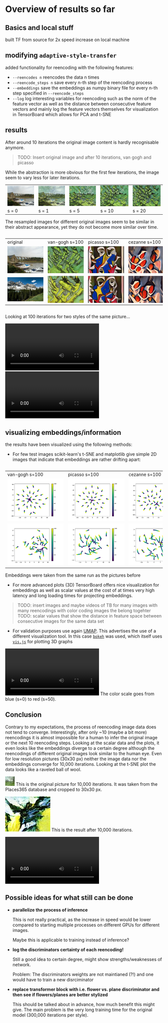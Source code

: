 # Overview of results so far

## Basics and local stuff
built TF from source for 2x speed increase on local machine


## modifying `adaptive-style-transfer`
added functionality for reencoding with the following features:
* `--reencodes n` reencodes the data n times
* `--reencode_steps n` save every n-th step of the reencoding process
* `--embeddings` save the embeddings as numpy binary file for every n-th step specified in `--reencode_steps`
* `--log` log interesting variables for reencoding such as the norm of the feature vector as well as the distance between consecutive feature vectors and mainly log the feature vectors themselves for visualization in TensorBoard which allows for PCA and t-SNE


## results
After around 10 iterations the original image content is hardly recognisable anymore.
> TODO: Insert original image and after 10 iterations, van gogh and picasso

While the abstraction is more obvious for the first few iterations, the image seem to vary less for later iterations.

<table style="width:100%; table-layout:fixed">
 <tr>
  <td><a href="images/van-gogh/image1_s=0.jpg"> <img src="images/van-gogh/image1_s=0.jpg" align="left"  width="150px"></a></td>
  <td><a href="images/van-gogh/image1_s=1.jpg"> <img src="images/van-gogh/image1_s=1.jpg" align="left"  width="150px"></a></td>
  <td><a href="images/van-gogh/image1_s=5.jpg"> <img src="images/van-gogh/image1_s=5.jpg" align="left"  width="150px"></a></td>
  <td><a href="images/van-gogh/image1_s=10.jpg"><img src="images/van-gogh/image1_s=10.jpg" align="left" width="150px"></a></td>
  <td><a href="images/van-gogh/image1_s=20.jpg"><img src="images/van-gogh/image1_s=20.jpg" align="left" width="150px"></a></td>
 </tr>
 <tr>
  <td>s = 0</td>
  <td>s = 1</td>
  <td>s = 5</td>
  <td>s = 10</td>
  <td>s = 20</td>
 </tr>
</table>

The resampled images for different original images seem to be similar in their abstract appearance, yet they do not become more similar over time.
<div style="overflow-x:scroll; width:100%;">
<table style="table-layout:fixed; width:1500px;">
 <tr>
  <td>original          </td>
  <td>van-gogh s=100    </td>
  <td>picasso s=100     </td>
  <td>cezanne s=100     </td>
  <td>el-greco s=100    </td>
  <td>gauguin s=100      </td>
  <td>kandinsky s=100   </td>
  <td>kirchner s=100    </td>
  <td>monet s=100       </td>
  <td>morisot s=100     </td>
  <td>peploe s=100      </td>
  <td>pollock s=100     </td>
  <td>roerich s=100     </td>
 </tr>
 <tr>
  <td><div style="width:115px"><a href="images/image1_s=0.jpg">                    <img src="images/image1_s=0.jpg">                </a></div></td>
  <td><div style="width:115px"><a href="images/van-gogh/image1_stylized.jpg">      <img src="images/van-gogh/image1_stylized.jpg">  </a></div></td>
  <td><div style="width:115px"><a href="images/picasso/image1_stylized.jpg">       <img src="images/picasso/image1_stylized.jpg">   </a></div></td>
  <td><div style="width:115px"><a href="images/cezanne/image1_stylized.jpg">       <img src="images/cezanne/image1_stylized.jpg">   </a></div></td>
  <td><div style="width:115px"><a href="images/el-greco/image1_stylized.jpg">      <img src="images/el-greco/image1_stylized.jpg">  </a></div></td>
  <td><div style="width:115px"><a href="images/gaugin/image1_stylized.jpg">        <img src="images/gaugin/image1_stylized.jpg">    </a></div></td>
  <td><div style="width:115px"><a href="images/kandinsky/image1_stylized.jpg">     <img src="images/kandinsky/image1_stylized.jpg"> </a></div></td>
  <td><div style="width:115px"><a href="images/kirchner/image1_stylized.jpg">      <img src="images/kirchner/image1_stylized.jpg">  </a></div></td>
  <td><div style="width:115px"><a href="images/monet/image1_stylized.jpg">         <img src="images/monet/image1_stylized.jpg">     </a></div></td>
  <td><div style="width:115px"><a href="images/morisot/image1_stylized.jpg">       <img src="images/morisot/image1_stylized.jpg">   </a></div></td>
  <td><div style="width:115px"><a href="images/peploe/image1_stylized.jpg">        <img src="images/peploe/image1_stylized.jpg">    </a></div></td>
  <td><div style="width:115px"><a href="images/pollock/image1_stylized.jpg">       <img src="images/pollock/image1_stylized.jpg">   </a></div></td>
  <td><div style="width:115px"><a href="images/roerich/image1_stylized.jpg">       <img src="images/roerich/image1_stylized.jpg">   </a></div></td>
 </tr>
 <tr>
  <td><a href="images/image2_s=0.jpg">                    <img src="images/image2_s=0.jpg">                </a></td>
  <td><a href="images/van-gogh/image2_stylized.jpg">      <img src="images/van-gogh/image2_stylized.jpg">  </a></td>
  <td><a href="images/picasso/image2_stylized.jpg">       <img src="images/picasso/image2_stylized.jpg">   </a></td>
  <td><a href="images/cezanne/image2_stylized.jpg">       <img src="images/cezanne/image2_stylized.jpg">   </a></td>
  <td><a href="images/el-greco/image2_stylized.jpg">      <img src="images/el-greco/image2_stylized.jpg">  </a></td>
  <td><a href="images/gaugin/image2_stylized.jpg">        <img src="images/gaugin/image2_stylized.jpg">    </a></td>
  <td><a href="images/kandinsky/image2_stylized.jpg">     <img src="images/kandinsky/image2_stylized.jpg"> </a></td>
  <td><a href="images/kirchner/image2_stylized.jpg">      <img src="images/kirchner/image2_stylized.jpg">  </a></td>
  <td><a href="images/monet/image2_stylized.jpg">         <img src="images/monet/image2_stylized.jpg">     </a></td>
  <td><a href="images/morisot/image2_stylized.jpg">       <img src="images/morisot/image2_stylized.jpg">   </a></td>
  <td><a href="images/peploe/image2_stylized.jpg">        <img src="images/peploe/image2_stylized.jpg">    </a></td>
  <td><a href="images/pollock/image2_stylized.jpg">       <img src="images/pollock/image2_stylized.jpg">   </a></td>
  <td><a href="images/roerich/image2_stylized.jpg">       <img src="images/roerich/image2_stylized.jpg">   </a></td>
 </tr>
</table>
</div>

Looking at 100 iterations for two styles of the same picture...

<!---
<div style="overflow-x:scroll; width:100%;">
<table style="table-layout:fixed; width:5000px;">
 <tr>
  <td>van-gogh s=100    </td>
  <td>picasso s=100     </td>
  <td>cezanne s=100     </td>
  <td>el-greco s=100    </td>
  <td>gaugin s=100      </td>
  <td>kandinsky s=100   </td>
  <td>kirchner s=100    </td>
  <td>monet s=100       </td>
  <td>morisot s=100     </td>
  <td>peploe s=100      </td>
  <td>pollock s=100     </td>
  <td>roerich s=100     </td>
 </tr>
<tr>
  <td><div style="width:800px"><video controls="controls"><source type="video/mp4" src="videos/van-gogh.m4v"  width="800" ></video></div></td>
  <td><div style="width:800px"><video controls="controls"><source type="video/mp4" src="videos/picasso.mp4"   width="796" height="751"></video></div></td>
  <td><div style="width:800px"><video controls="controls"><source type="video/mp4" src="videos/cezanne.mp4"   width="796" height="751"></video></div></td>
  <td><div style="width:800px"><video controls="controls"><source type="video/mp4" src="videos/el-greco.mp4"  width="796" height="751"></video></div></td>
  <td><div style="width:800px"><video controls="controls"><source type="video/mp4" src="videos/gaugin.mp4"    width="796" height="751"></video></div></td>
  <td><div style="width:800px"><video controls="controls"><source type="video/mp4" src="videos/kandinsky.mp4" width="796" height="751"></video></div></td>
  <td><div style="width:800px"><video controls="controls"><source type="video/mp4" src="videos/kirchner.mp4"  width="796" height="751"></video></div></td>
  <td><div style="width:800px"><video controls="controls"><source type="video/mp4" src="videos/monet.mp4"     width="796" height="751"></video></div></td>
  <td><div style="width:800px"><video controls="controls"><source type="video/mp4" src="videos/morisot.mp4"   width="796" height="751"></video></div></td>
  <td><div style="width:800px"><video controls="controls"><source type="video/mp4" src="videos/peploe.mp4"    width="796" height="751"></video></div></td>
  <td><div style="width:800px"><video controls="controls"><source type="video/mp4" src="videos/pollock.mp4"   width="796" height="751"></video></div></td>
  <td><div style="width:800px"><video controls="controls"><source type="video/mp4" src="videos/roerich.mp4"   width="796" height="751"></video></div></td>
 </tr>

</table>
</div>
-->
<video controls="controls"><source type="video/mp4" src="videos/van-gogh.m4v"  width="1024" height="768"></video>
<video controls="controls"><source type="video/mp4" src="videos/picasso.m4v"  width="1024" height="768"></video>

## visualizing embeddings/information
the results have been visualized using the following methods:
* For few test images scikit-learn's t-SNE and matplotlib give simple 2D images that indicate that embeddings are rather drifting apart:
<div style="overflow-x:scroll; width:100%;">
<table style="table-layout:fixed; width:1500px;">
 <tr>
  <td>van-gogh s=100    </td>
  <td>picasso s=100     </td>
  <td>cezanne s=100     </td>
  <td>el-greco s=100    </td>
  <td>gauguin s=100      </td>
  <td>kandinsky s=100   </td>
  <td>kirchner s=100    </td>
  <td>monet s=100       </td>
  <td>morisot s=100     </td>
  <td>peploe s=100      </td>
  <td>pollock s=100     </td>
  <td>roerich s=100     </td>
 </tr>
 <tr>
  <td><div style="width:180px"><a href="images/van-gogh.png">      <img src="images/van-gogh.png">  </a></div></td>
  <td><div style="width:180px"><a href="images/picasso.png">       <img src="images/picasso.png">   </a></div></td>
  <td><div style="width:180px"><a href="images/cezanne.png">       <img src="images/cezanne.png">   </a></div></td>
  <td><div style="width:180px"><a href="images/el-greco.png">      <img src="images/el-greco.png">  </a></div></td>
  <td><div style="width:180px"><a href="images/gaugin.png">        <img src="images/gaugin.png">    </a></div></td>
  <td><div style="width:180px"><a href="images/kandinsky.png">     <img src="images/kandinsky.png"> </a></div></td>
  <td><div style="width:180px"><a href="images/kirchner.png">      <img src="images/kirchner.png">  </a></div></td>
  <td><div style="width:180px"><a href="images/monet.png">         <img src="images/monet.png">     </a></div></td>
  <td><div style="width:180px"><a href="images/morisot.png">       <img src="images/morisot.png">   </a></div></td>
  <td><div style="width:180px"><a href="images/peploe.png">        <img src="images/peploe.png">    </a></div></td>
  <td><div style="width:180px"><a href="images/pollock.png">       <img src="images/pollock.png">   </a></div></td>
  <td><div style="width:180px"><a href="images/roerich.png">       <img src="images/roerich.png">   </a></div></td>
 </tr>
 <tr>
  <td><div style="width:180px"><a href="images/van-gogh_u.png">      <img src="images/van-gogh_u.png">  </a></div></td>
  <td><div style="width:180px"><a href="images/picasso_u.png">       <img src="images/picasso_u.png">   </a></div></td>
  <td><div style="width:180px"><a href="images/cezanne_u.png">       <img src="images/cezanne_u.png">   </a></div></td>
  <td><div style="width:180px"><a href="images/el-greco_u.png">      <img src="images/el-greco_u.png">  </a></div></td>
  <td><div style="width:180px"><a href="images/gaugin_u.png">        <img src="images/gaugin_u.png">    </a></div></td>
  <td><div style="width:180px"><a href="images/kandinsky_u.png">     <img src="images/kandinsky_u.png"> </a></div></td>
  <td><div style="width:180px"><a href="images/kirchner_u.png">      <img src="images/kirchner_u.png">  </a></div></td>
  <td><div style="width:180px"><a href="images/monet_u.png">         <img src="images/monet_u.png">     </a></div></td>
  <td><div style="width:180px"><a href="images/morisot_u.png">       <img src="images/morisot_u.png">   </a></div></td>
  <td><div style="width:180px"><a href="images/peploe_u.png">        <img src="images/peploe_u.png">    </a></div></td>
  <td><div style="width:180px"><a href="images/pollock_u.png">       <img src="images/pollock_u.png">   </a></div></td>
  <td><div style="width:180px"><a href="images/roerich_u.png">       <img src="images/roerich_u.png">   </a></div></td>
 </tr>
</table>
</div>
Embeddings were taken from the same run as the pictures before

* For more advanced plots (3D) TensorBoard offers nice visualization for embeddings as well as scalar values at the cost of at times very high latency and long loading times for projecting embeddings.
> TODO: insert images and maybe videos of TB for many images with many reencodings with color coding images the belong togehter
> TODO: scalar values that show the distance in feature space between consecutive images for the same data set

* For validation purposes use again [UMAP](https://umap-learn.readthedocs.io/en/latest/). This advertises the use of a different visualization tool. In this case [`bokeh`](https://bokeh.pydata.org/en/latest/) was used, which itself uses [`vis.js`](http://visjs.org) for plotting 3D graphs
<video controls="controls">
  <source type="video/mp4" src="videos/umap.mov" width="1126" height="810">
  <p>Your browser does not support the video element.</p>
</video>
The color scale goes from blue (s=0) to red (s=50).


## Conclusion
Contrary to my expectations, the process of reencoding image data does not tend to converge. Interestingly, after only ~10 (maybe a bit more) reencodings it is almost impossible for a human to infer the original image or the next 10 reencoding steps.
Looking at the scalar data and the plots, it even looks like the embeddings diverge to a certain degree although the reencodings of different original images look similar to the human eye.
Even for low resolution pictures (30x30 px) neither the image data nor the embeddings converge for 10,000 iterations. Looking at the t-SNE plot the data looks like a raveled ball of wool.

![image](images/3030_original.jpg "Original Picture")
This is the original picture for 10,000 iterations.
It was taken from the Places365 database and cropped to 30x30 px.

![image](images/3030_stylized.jpg "Original Picture after 10000 iterations")
This is the result after 10,000 iterations.

<video controls="controls">
  <source type="video/mp4" src="videos/woolball.mov" width="796" height="751">
  <p>Your browser does not support the video element.</p>
</video>


## Possible ideas for what still can be done
* __parallelize the process of inference__

    This is not really practical, as the increase in speed would be lower compared to starting multiple processes on different GPUs for different images.

    Maybe this is applicable to training instead of inference?

* __log the discriminators certainty of each reencoding!__

    Still a good idea to certain degree, might show strengths/weaknesses of network.

    Problem: The discriminators weights are not maintianed (?!) and one would have to train a new disrciminator

* __replace transformer block with i.e. flower vs. plane discriminator and then see if flowers/planes are better stylized__

    This should be talked about in advance, how much benefit this might give. The main problem is the very long training time for the original model (300,000 iterations per style).


